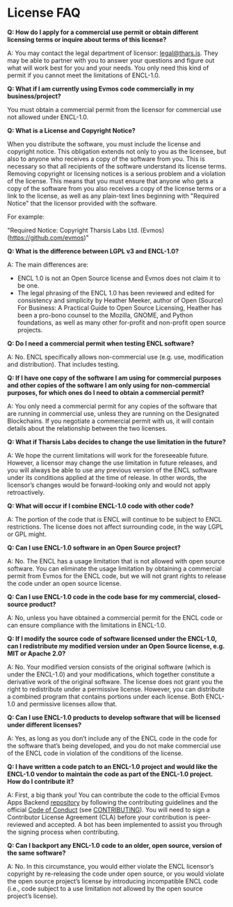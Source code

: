 # License FAQ

**Q: How do I apply for a commercial use permit or obtain different licensing terms or inquire about terms of this license?**

A: You may contact the legal department of licensor: <legal@thars.is>. They may be able to partner with you to answer your questions and figure out what will work best for you and your needs. You only need this kind of permit if you cannot meet the limitations of ENCL-1.0.

**Q: What if I am currently using Evmos code commercially in my business/project?**

You must obtain a commercial permit from the licensor for commercial use not allowed under ENCL-1.0.

**Q: What is a License and Copyright Notice?**

When you distribute the software, you must include the license and copyright notice. This obligation extends not only to you as the licensee, but also to anyone who receives a copy of the software from you. This is necessary so that all recipients of the software understand its license terms. Removing copyright or licensing notices is a serious problem and a violation of the license. This means that you must ensure that anyone who gets a copy of the software from you also receives a copy of the license terms or a link to the license, as well as any plain-text lines beginning with "Required Notice" that the licensor provided with the software.

For example:

"Required Notice: Copyright Tharsis Labs Ltd. (Evmos)(https://github.com/evmos)"

**Q: What is the difference between LGPL v3 and ENCL-1.0?**

A: The main differences are:

- ENCL 1.0 is not an Open Source license and Evmos does not claim it to be one.
- The legal phrasing of the ENCL 1.0 has been reviewed and edited for consistency and simplicity by Heather Meeker, author of Open (Source) For Business: A Practical Guide to Open Source Licensing, Heather has been a pro-bono counsel to the Mozilla, GNOME, and Python foundations, as well as many other for-profit and non-profit open source projects.

**Q: Do I need a commercial permit when testing ENCL software?**

A: No. ENCL specifically allows non-commercial use (e.g. use, modification and distribution). That includes testing.

**Q: If I have one copy of the software I am using for commercial purposes and other copies of the software I am only using for non-commercial purposes, for which ones do I need to obtain a commercial permit?**

A: You only need a commercial permit for any copies of the software that are running in commercial use, unless they are running on the Designated Blockchains. If you negotiate a commercial permit with us, it will contain details about the relationship between the two licenses.

**Q: What if Tharsis Labs decides to change the use limitation in the future?**

A: We hope the current limitations will work for the foreseeable future. However, a licensor may change the use limitation in future releases, and you will always be able to use any previous version of the ENCL software under its conditions applied at the time of release. In other words, the licensor’s changes would be forward-looking only and would not apply retroactively.

**Q: What will occur if I combine ENCL-1.0 code with other code?**

A: The portion of the code that is ENCL will continue to be subject to ENCL restrictions. The license does not affect surrounding code, in the way LGPL or GPL might.

**Q: Can I use ENCL-1.0 software in an Open Source project?**

A: No. The ENCL has a usage limitation that is not allowed with open source software. You can eliminate the usage limitation by obtaining a commercial permit from Evmos for the ENCL code, but we will not grant rights to release the code under an open source license.

**Q: Can I use ENCL-1.0 code in the code base for my commercial, closed-source product?**

A: No, unless you have obtained a commercial permit for the ENCL code or can ensure compliance with the limitations in ENCL-1.0.

**Q: If I modify the source code of software licensed under the ENCL-1.0, can I redistribute my modified version under an Open Source license, e.g. MIT or Apache 2.0?**

A: No. Your modified version consists of the original software (which is under the ENCL-1.0) and your modifications, which together constitute a derivative work of the original software. The license does not grant you the right to redistribute under a permissive license. However, you can distribute a combined program that contains portions under each license. Both ENCL-1.0 and permissive licenses allow that.

**Q: Can I use ENCL-1.0 products to develop software that will be licensed under different licenses?**

A: Yes, as long as you don’t include any of the ENCL code in the code for the software that’s being developed, and you do not make commercial use of the ENCL code in violation of the conditions of the license.

**Q: I have written a code patch to an ENCL-1.0 project and would like the ENCL-1.0 vendor to maintain the code as part of the ENCL-1.0 project. How do I contribute it?**

A: First, a big thank you! You can contribute the code to the official Evmos Apps Backend [repository](https://github.com/evmos/backend) by following the contributing guidelines and the official [Code of Conduct](https://github.com/evmos/evmos/blob/main/CODE_OF_CONDUCT.md) (see [CONTRIBUTING](https://github.com/evmos/backend/blob/main/CONTRIBUTING.md)). You will need to sign a Contributor License Agreement (CLA) before your contribution is peer-reviewed and accepted. A bot has been implemented to assist you through the signing process when contributing.

**Q: Can I backport any ENCL-1.0 code to an older, open source, version of the same software?**

A: No. In this circumstance, you would either violate the ENCL licensor’s copyright by re-releasing the code under open source, or you would violate the open source project’s license by introducing incompatible ENCL code (i.e., code subject to a use limitation not allowed by the open source project’s license).
